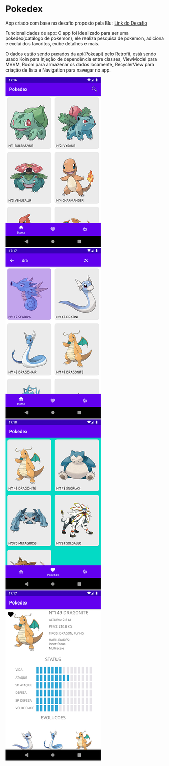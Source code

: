 # Pokedex

App criado com base no desafio proposto pela Blu: [Link do Desafio](https://github.com/Pagnet/desafio-front-android)<br>

Funcionalidades de app: O app foi idealizado para ser uma pokedex(catálogo de pokemon), ele realiza pesquisa de pokemon, adiciona e exclui dos favoritos, exibe detalhes e mais. <br>

O dados estão sendo puxados da api([Pokeapi](https://pokeapi.co/)) pelo Retrofit, está sendo usado Koin para Injeção de dependência entre classes, ViewModel para MVVM, Room para armazenar os dados locamente, RecyclerView para criação de lista e Navigation para navegar no app.

![](imagens/captura1.png) ![](imagens/captura2.png) ![](imagens/captura3.png) ![](imagens/captura4.png)
